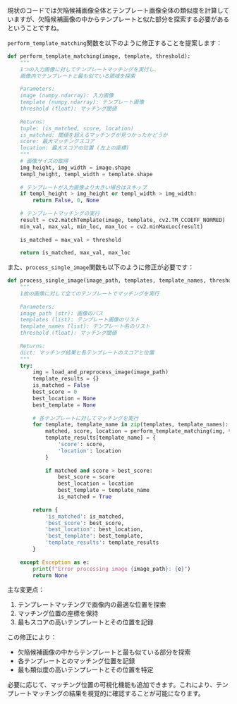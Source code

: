 現状のコードでは欠陥候補画像全体とテンプレート画像全体の類似度を計算していますが、欠陥候補画像の中からテンプレートと似た部分を探索する必要があるということですね。

`perform_template_matching`関数を以下のように修正することを提案します：

```python
def perform_template_matching(image, template, threshold):
    """
    1つの入力画像に対してテンプレートマッチングを実行し、
    画像内でテンプレートと最も似ている領域を探索
    
    Parameters:
    image (numpy.ndarray): 入力画像
    template (numpy.ndarray): テンプレート画像
    threshold (float): マッチング閾値
    
    Returns:
    tuple: (is_matched, score, location)
    is_matched: 閾値を超えるマッチングが見つかったかどうか
    score: 最大マッチングスコア
    location: 最大スコアの位置 (左上の座標)
    """
    # 画像サイズの取得
    img_height, img_width = image.shape
    templ_height, templ_width = template.shape
    
    # テンプレートが入力画像より大きい場合はスキップ
    if templ_height > img_height or templ_width > img_width:
        return False, 0, None
    
    # テンプレートマッチングの実行
    result = cv2.matchTemplate(image, template, cv2.TM_CCOEFF_NORMED)
    min_val, max_val, min_loc, max_loc = cv2.minMaxLoc(result)
    
    is_matched = max_val > threshold
    
    return is_matched, max_val, max_loc
```

また、`process_single_image`関数も以下のように修正が必要です：

```python
def process_single_image(image_path, templates, template_names, threshold):
    """
    1枚の画像に対して全てのテンプレートでマッチングを実行
    
    Parameters:
    image_path (str): 画像のパス
    templates (list): テンプレート画像のリスト
    template_names (list): テンプレート名のリスト
    threshold (float): マッチング閾値
    
    Returns:
    dict: マッチング結果と各テンプレートのスコアと位置
    """
    try:
        img = load_and_preprocess_image(image_path)
        template_results = {}
        is_matched = False
        best_score = 0
        best_location = None
        best_template = None
        
        # 各テンプレートに対してマッチングを実行
        for template, template_name in zip(templates, template_names):
            matched, score, location = perform_template_matching(img, template, threshold)
            template_results[template_name] = {
                'score': score,
                'location': location
            }
            
            if matched and score > best_score:
                best_score = score
                best_location = location
                best_template = template_name
                is_matched = True
        
        return {
            'is_matched': is_matched,
            'best_score': best_score,
            'best_location': best_location,
            'best_template': best_template,
            'template_results': template_results
        }
        
    except Exception as e:
        print(f"Error processing image {image_path}: {e}")
        return None
```

主な変更点：
1. テンプレートマッチングで画像内の最適な位置を探索
2. マッチング位置の座標を保持
3. 最もスコアの高いテンプレートとその位置を記録

この修正により：
- 欠陥候補画像の中からテンプレートと最も似ている部分を探索
- 各テンプレートとのマッチング位置を記録
- 最も類似度の高いテンプレートとその位置を特定

必要に応じて、マッチング位置の可視化機能も追加できます。これにより、テンプレートマッチングの結果を視覚的に確認することが可能になります。
